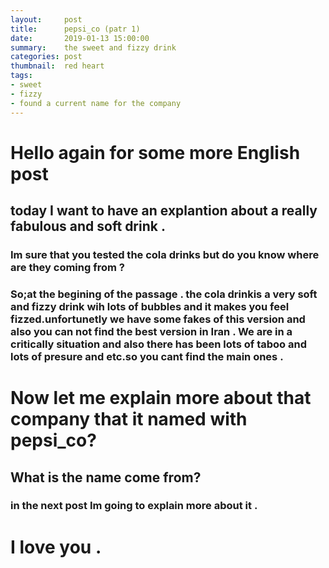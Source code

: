 ```yaml
---
layout:     post
title:      pepsi_co (patr 1)
date:       2019-01-13 15:00:00
summary:    the sweet and fizzy drink
categories: post
thumbnail:  red heart
tags:
- sweet
- fizzy
- found a current name for the company
---
```


# Hello again for some more English post

## today I want to have an explantion about a really fabulous and soft drink .

### Im sure that you tested the cola drinks but do you know where are they coming from ?

### So;at the begining of the passage . the cola drinkis a very soft and fizzy drink wih lots of bubbles and it makes you feel fizzed.unfortunetly we have some fakes of this version and also you can not find the best version in Iran . We are in a critically situation and also there has been lots of taboo and lots of presure and etc.so you cant find the main ones .

# Now let me explain more about that company that  it named with pepsi_co?

## What is the name come from?

### in the next post Im going to explain more about it . 
# I love you .